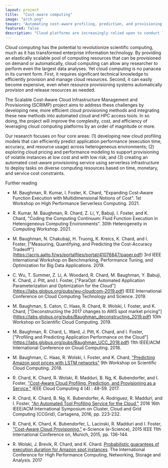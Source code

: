 ```yaml
---
layout: project
title:  "Cost-aware computing"
image: "arch.png"
teaser: "Automating cost-aware profiling, prediction, and provisioning of cloud and HPC resources."
featured: false
description: "Cloud platforms are increasingly relied upon to conduct large scale science. However, the method by which infrastructure is provisioned and managed are ad hoc. We are developing new methods to profile application performance, predict cloud market conditions, and automate provisioning decisions."
---
```


Cloud computing has the potential to revolutionize scientific computing, much as it has transformed
enterprise information technology. By providing an elastically scalable pool of computing resources
that can be provisioned on demand or automatically, cloud computing can allow any researcher to perform even the largest
data analyses. Yet cloud computing is no panacea in its current form. First, it requires significant technical
knowledge to efficiently provision and manage cloud resources. Second, it can easily become expensive,
even when resource provisioning systems automatically provision and release resources as needed.

The Scalable Cost-Aware Cloud Infrastructure Management and Provisioning (SCRIMP) project aims to address
these challenges by developing new, more efficient cloud provisioning methods and integrating these
new methods into automated cloud and HPC access tools. In so doing, the project will improve the complexity, cost,
and efficiency of leveraging cloud computing platforms by an order of magnitude or more. 

Our research focuses on four core areas:
(1) developing new cloud profiling models that can efficiently predict application performance (execution
time, accuracy, and resource usage) across heterogeneous environments; 
(2) exploring cloud pricing and performance modeling to support provisioning of volatile instances at low cost 
and with low risk; and 
(3) creating an automated cost-aware provisioning service using serverless infrastructure to deploy tasks on diverse computing resources based on time, monetary, and service cost constraints. 

Further reading

- M. Baughman, R. Kumar, I. Foster, K. Chard, "Expanding Cost-Aware Function Execution with Multidimensional Notions of Cost". 1st Workshop on High Performance Serverless Computing. 2021.

- R. Kumar, M. Baughman, R. Chard, Z. Li, Y, Babuji, I. Foster, and K. Chard, "Coding the Computing Continuum: Fluid Function Execution in Heterogeneous Computing Environments". 30th Heterogeneity in Computing Workshop. 2021.

- M. Baughman, N. Chakubaji, H. Truong, K. Kreics, K. Chard, and I. Foster, ["Measuring, Quantifying, and Predicting the Cost-Accuracy Tradeoff"] (https://acris.aalto.fi/ws/portalfiles/portal/41076847/paper.pdf) 3rd IEEE International Workshop on Benchmarking, Performance Tuning, and Optimization for Big Data Applications. 2019.

- C. Wu, T. Summer, Z. Li, A. Woodard, R. Chard, M. Baughman, Y. Babuji, K. Chard, J. Pitt, and I. Foster, ["ParaOpt: Automated Application Parameterization and Optimization for the Cloud"] (https://labs.globus.org/pubs/wu-cloudcom-2019.pdf) IEEE International Conference on Cloud Computing Technology and Science. 2019.

- M. Baughman, S. Caton, C. Haas, R. Chard, R. Wolski, I. Foster, and K. Chard, ["Deconstructing the 2017 changes to AWS spot market pricing"] (https://labs.globus.org/pubs/Baughman_deconstructing_2019.pdf) 10th Workshop on Scientific Cloud Computing. 2019.

- M. Baughman, R. Chard, L. Ward, J. Pitt, K. Chard, and I. Foster, ["Profiling and Predicting Application Performance on the Cloud"] (https://labs.globus.org/pubs/Baughman_UCC_2018.pdf) 11th IEEE/ACM International Conference on Cloud Computing. 2018.

- M. Baughman, C. Haas, R. Wolski, I. Foster, and K. Chard, ["Predicting Amazon spot prices with LSTM networks"](https://labs.globus.org/pubs/Baughman_ScienceCloud_2018.pdf) 9th Workshop on Scientific Cloud Computing. 2018.

- R. Chard, K. Chard, R. Wolski, R. Madduri, B. Ng, K. Bubendorfer, and I. Foster, ["Cost-Aware Cloud Profiling, Prediction, and Provisioning as a Service,"](http://ieeexplore.ieee.org/stamp/stamp.jsp?tp=&arnumber=7515692&isnumber=7515592) IEEE Cloud Computing 4 (4) : 48-59. 2017.
- R. Chard, K. Chard, B. Ng, K. Bubendorfer, A. Rodriguez, R. Madduri, and I. Foster, ["An Automated Tool Profiling Service for the Cloud,"](http://ieeexplore.ieee.org/stamp/stamp.jsp?tp=&arnumber=7515692&isnumber=7515592) 2016 16th IEEE/ACM International Symposium on Cluster, Cloud and Grid Computing (CCGrid), Cartagena, 2016, pp. 223-232.
- R. Chard, K. Chard, K. Bubendorfer, L. Lacinski, R. Madduri and I. Foster, ["Cost-Aware Cloud Provisioning,"](http://ieeexplore.ieee.org/stamp/stamp.jsp?tp=&arnumber=7304284&isnumber=7304061) e-Science (e-Science), 2015 IEEE 11th International Conference on, Munich, 2015, pp. 136-144.
- R. Wolski, J. Brevik, R. Chard, and K. Chard. [Probabilistic guarantees of execution duration for Amazon spot instances](https://www.researchgate.net/publication/320955546_Probabilistic_guarantees_of_execution_duration_for_Amazon_spot_instances). The International Conference for High Performance Computing, Networking, Storage and Analysis. 2017
